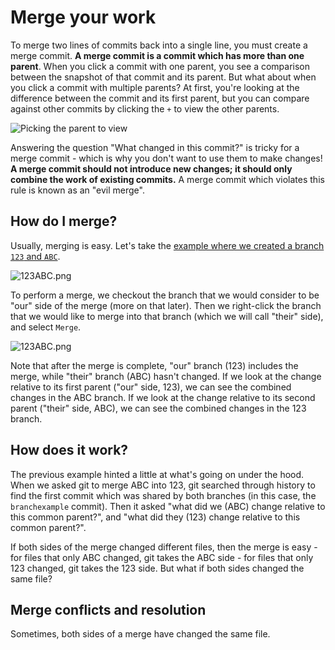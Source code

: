 # Merge your work

To merge two lines of commits back into a single line, you must create a merge commit.  **A merge commit is a commit which has more than one parent**.  When you click a commit with one parent, you see a comparison between the snapshot of that commit and its parent.  But what about when you click a commit with multiple parents?  At first, you're looking at the difference between the commit and its first parent, but you can compare against other commits by clicking the `+` to view the other parents.

![Picking the parent to view](Merge_PickParent.gif)

Answering the question "What changed in this commit?" is tricky for a merge commit - which is why you don't want to use them to make changes!  **A merge commit should not introduce new changes; it should only combine the work of existing commits.**  A merge commit which violates this rule is known as an "evil merge".

## How do I merge?

Usually, merging is easy.  Let's take the [example where we created a branch `123` and `ABC`](../Branches/Overview.html#using-a-branch-as-a-paintbrush).

![123ABC.png](Merge_BeforeMerge.png)

To perform a merge, we checkout the branch that we would consider to be "our" side of the merge (more on that later).  Then we right-click the branch that we would like to merge into that branch (which we will call "their" side), and select `Merge`.

![123ABC.png](Merge_PerformMerge.gif)

Note that after the merge is complete, "our" branch (123) includes the merge, while "their" branch (ABC) hasn't changed.  If we look at the change relative to its first parent ("our" side, 123), we can see the combined changes in the ABC branch.  If we look at the change relative to its second parent ("their" side, ABC), we can see the combined changes in the 123 branch.

## How does it work?

The previous example hinted a little at what's going on under the hood.  When we asked git to merge ABC into 123, git searched through history to find the first commit which was shared by both branches (in this case, the `branchexample` commit).  Then it asked "what did we (ABC) change relative to this common parent?", and "what did they (123) change relative to this common parent?".

If both sides of the merge changed different files, then the merge is easy - for files that only ABC changed, git takes the ABC side - for files that only 123 changed, git takes the 123 side.  But what if both sides changed the same file?

## Merge conflicts and resolution

Sometimes, both sides of a merge have changed the same file.
